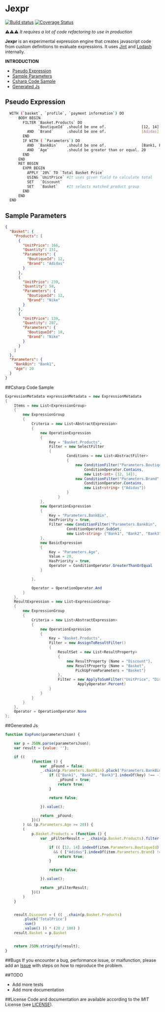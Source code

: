 # Jexpr  
[![Build status](https://ci.appveyor.com/api/projects/status/vrhmd31v1g86avo8/branch/master?svg=true)](https://ci.appveyor.com/project/ziyasal/jexpr/branch/master) 
[![Coverage Status](https://coveralls.io/repos/ziyasal/Jexpr/badge.svg?branch=master&service=github)](https://coveralls.io/github/ziyasal/Jexpr?branch=master)

:warning::warning::warning: _It requires a lot of code refactoring to use in production_




**Jexpr** is an experimental expression engine that creates javascript code from custom definitions to evaluate expressions. It uses [Jint](https://github.com/sebastienros/jint "Javascript Interpreter for .NET") and [Lodash](https://github.com/lodash/lodash "A JavaScript utility library delivering consistency, modularity, performance, & extras.") internally.

**INTRODUCTION**
- [Pseudo Expression](#pseudo-expression)
- [Sample Parameters](#sample-parameters)
- [Csharp Code Sample](#csharp-code-sample)
- [Generated Js](#generated-js)

## Pseudo Expression
```sh
  WITH (`basket`, `profile`, `payment information`) DO
      BODY BEGIN
        FILTER `Basket.Products` DO
               `BoutiqueId` .should be one of.                [12, 14]  
          AND  `Brand`      .should be one of.                [Adidas]
        END
        IF WITH ( `Parameters`) DO
          AND  `BankBin`    .should be one of.                [Bank1, Bank2, Bank3] 
          AND  `Age`        .should be greater than or equal. 20
        END
      END
      RET BEGIN
        EXPR BEGIN
          APPLY `20%` TO `Total Basket Price`
          USING `UnitPrice` #It uses given field to calculate total
          SET   `Discount`
          SET   `Basket`    #It selects matched product group
        END
      END
  END
```

## Sample Parameters
```json
{
  "Basket": {
    "Products": [
      {
        "UnitPrice": 166,
        "Quantity": 151,
        "Parameters": {
          "BoutiqueId": 12,
          "Brand": "Adidas"
        }
      },
      {
        "UnitPrice": 239,
        "Quantity": 58,
        "Parameters": {
          "BoutiqueId": 12,
          "Brand": "Nike"
        }
      },
      {
        "UnitPrice": 139,
        "Quantity": 207,
        "Parameters": {
          "BoutiqueId": 18,
          "Brand": "Nike"
        }
      }
    ]
  },
  "Parameters": {
    "BankBin": "Bank1",
    "Age": 20
  }
}
```

##Csharp Code Sample
```csharp
ExpressionMetadata expressionMetadata = new ExpressionMetadata
{
    Items = new List<ExpressionGroup>
    {
        new ExpressionGroup
        {
            Criteria = new List<AbstractExpression>
            {
                new OperationExpression
                {
                    Key = "Basket.Products",
                    Filter = new SelectFilter
                    {
                            Conditions = new List<AbstractFilter>
                            {
                                new ConditionFilter("Parameters.BoutiqueId", 
                                    ConditionOperator.Contains, 
                                    new List<int> {12, 14}),
                                new ConditionFilter("Parameters.Brand", 
                                    ConditionOperator.Contains, 
                                    new List<string> {"Adidas"})
                            }
                        }
                },
                new OperationExpression
                {
                    Key = "Parameters.BankBin",
                    HasPriority = true,
                    Filter =new ConditionFilter("Parameters.BankBin", 
                            ConditionOperator.SubSet,
                            new List<string> {"Bank1", "Bank2", "Bank3"} )
                },
                new BasicExpression
                {
                    Key = "Parameters.Age",
                    Value = 20,
                    HasPriority = true,
                    Operator = ConditionOperator.GreaterThanOrEqual
                }

            },

            Operator = OperationOperator.And
        }
    },
    ResultExpression = new List<ExpressionGroup>
    {
        new ExpressionGroup
        {
            Criteria = new List<AbstractExpression>
            {
                new OperationExpression
                {
                    Key = "Basket.Products",
                    Filter = new AssignToResultFilter()
                    {
                        ResultSet = new List<ResultProperty>
                        {
                            new ResultProperty {Name = "Discount"},
                            new ResultProperty {Name = "Basket", 
                                PickUpFromParameters = "Basket"}
                        },
                        Filter = new ApplyToSumFilter("UnitPrice", "Discount", 20, 
                                 ApplyOperator.Percent)
                    }
                }
            }
        }
    },
    Operator = OperationOperator.None
};
```

##Generated Js
```js
function ExpFunc(parametersJson) {

    var p = JSON.parse(parametersJson);
    var result = {value: ''};

    if ((
            (function () {
                var _pFound = false;
                _.chain(p.Parameters.BankBin).pluck('Parameters.BankBin').each(function (key) {
                    if (["Bank1", "Bank2", "Bank3"].indexOf(key) !== -1) {
                        _pFound = true;
                        return true;
                    }

                    return false;

                }).value();

                return _pFound;
            })()
        ) && (p.Parameters.Age >= 20)) {
        (
            p.Basket.Products = (function () {
                var _pFilterResult = _.chain(p.Basket.Products).filter(function (item) {

                    if (( [12, 14].indexOf(item.Parameters.BoutiqueId) !== -1 ) 
                      && ( ["Adidas"].indexOf(item.Parameters.Brand) !== -1 )) {
                        return true;
                    }

                    return false;

                }).value();

                return _pFilterResult;
            })()
        )
    }


    result.Discount = ( (( _.chain(p.Basket.Products)
        .pluck('TotalPrice')
        .sum()
        .value() )) * (20 / 100) )
    result.Basket = p.Basket


    return JSON.stringify(result);
}
```

##Bugs
If you encounter a bug, performance issue, or malfunction, please add an [Issue](https://github.com/ziyasal/jexpr/issues) with steps on how to reproduce the problem.

##TODO
- Add more tests
- Add more documentation

##License
Code and documentation are available according to the *MIT* License (see [LICENSE](https://github.com/ziyasal/jexpr/blob/master/LICENSE)).
